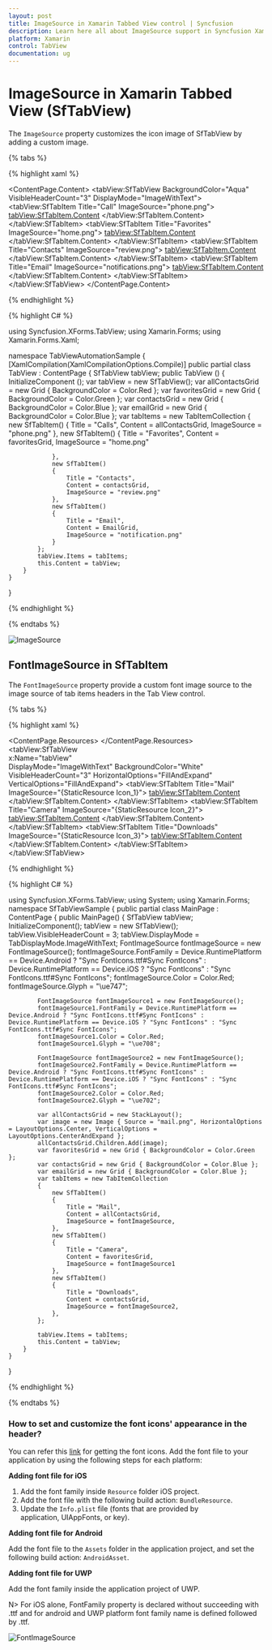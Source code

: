 ```yaml
---
layout: post
title: ImageSource in Xamarin Tabbed View control | Syncfusion
description: Learn here all about ImageSource support in Syncfusion Xamarin Tabbed View (SfTabView) control and more.
platform: Xamarin
control: TabView
documentation: ug
---
```


# ImageSource in Xamarin Tabbed View (SfTabView)

The `ImageSource` property customizes the icon image of SfTabView by adding a custom image.

{% tabs %}

{% highlight xaml %}

<ContentPage xmlns="http://xamarin.com/schemas/2014/forms"
             xmlns:x="http://schemas.microsoft.com/winfx/2009/xaml"
             xmlns:tabView="clr-namespace:Syncfusion.XForms.TabView;assembly=Syncfusion.SfTabView.XForms"
             x:Class="TabViewAutomationSample.TabViewAutomationSample">
    <ContentPage.Content>
        <tabView:SfTabView BackgroundColor="Aqua" VisibleHeaderCount="3" DisplayMode="ImageWithText">
            <tabView:SfTabItem Title="Call" ImageSource="phone.png">
                <tabView:SfTabItem.Content>
                    <Grid BackgroundColor="Red" x:Name="AllContactsGrid" />
                </tabView:SfTabItem.Content>
            </tabView:SfTabItem>
            <tabView:SfTabItem Title="Favorites" ImageSource="home.png">
                <tabView:SfTabItem.Content>
                    <Grid BackgroundColor="Green" x:Name="FavoritesGrid" />
                </tabView:SfTabItem.Content>
            </tabView:SfTabItem>
            <tabView:SfTabItem Title="Contacts" ImageSource="review.png">
                <tabView:SfTabItem.Content>
                    <Grid BackgroundColor="Blue" x:Name="ContactsGrid" />
                </tabView:SfTabItem.Content>
            </tabView:SfTabItem>
            <tabView:SfTabItem Title="Email" ImageSource="notifications.png">
                <tabView:SfTabItem.Content>
                    <Grid BackgroundColor="Olive" x:Name="EmailGrid" />
                </tabView:SfTabItem.Content>
            </tabView:SfTabItem>
        </tabView:SfTabView>
    </ContentPage.Content>
</ContentPage>

{% endhighlight %}

{% highlight C# %}

using Syncfusion.XForms.TabView;
using Xamarin.Forms;
using Xamarin.Forms.Xaml;

namespace TabViewAutomationSample
{
    [XamlCompilation(XamlCompilationOptions.Compile)]
	public partial class TabView : ContentPage
	{
        SfTabView tabView;
		public TabView ()
		{
			InitializeComponent ();
            var tabView = new SfTabView();
            var allContactsGrid = new Grid { BackgroundColor = Color.Red };
            var favoritesGrid = new Grid { BackgroundColor = Color.Green };
            var contactsGrid = new Grid { BackgroundColor = Color.Blue };
            var emailGrid = new Grid { BackgroundColor = Color.Blue };
            var tabItems = new TabItemCollection
            {
                new SfTabItem()
                {
                    Title = "Calls",
                    Content = allContactsGrid,
                    ImageSource = "phone.png"
                },
                new SfTabItem()
                {
                    Title = "Favorites",
                    Content = favoritesGrid,
                    ImageSource = "home.png"

                },
                new SfTabItem()
                {
                    Title = "Contacts",
                    Content = contactsGrid,
                    ImageSource = "review.png"
                },
                new SfTabItem()
                {
                    Title = "Email",
                    Content = EmailGrid,
                    ImageSource = "notification.png"
                }
            };
            tabView.Items = tabItems;
            this.Content = tabView;
        }
    }
}

{% endhighlight %}

{% endtabs %}

![ImageSource](images/ImageSource/ImageSource.png)

## FontImageSource in SfTabItem

The `FontImageSource` property provide a custom font image source to the image source of tab items headers in the Tab View control.

{% tabs %}

{% highlight xaml %}

  <ContentPage.Resources>
        <ResourceDictionary>
            <OnPlatform x:TypeArguments="x:String" x:Key="AwsomeIcon">
                <On Platform="Android" Value="Sync FontIcons.ttf#" />
                <On Platform="UWP" Value="Sync FontIcons.ttf#Sync FontIcons" />
                <On Platform="iOS" Value="Sync FontIcons" />
            </OnPlatform>
            <FontImageSource x:Key="Icon_1"
                             FontFamily="{StaticResource AwsomeIcon}" 
                             Glyph="&#xe747;"
                             Color="Red" />
            <FontImageSource x:Key="Icon_2" 
                             FontFamily="{StaticResource AwsomeIcon}" 
                             Glyph="&#xe708;"
                             Color="DarkViolet" />
            <FontImageSource x:Key="Icon_3" 
                             FontFamily="{StaticResource AwsomeIcon}" 
                             Glyph="&#xe702;"
                             Color="Blue" />
      </ResourceDictionary>
</ContentPage.Resources>
    <StackLayout>
        <tabView:SfTabView  
                         x:Name="tabView"  
                         DisplayMode="ImageWithText" 
                         BackgroundColor="White" 
                         VisibleHeaderCount="3"
                         HorizontalOptions="FillAndExpand"
                         VerticalOptions="FillAndExpand">
            <tabView:SfTabItem Title="Mail" ImageSource="{StaticResource Icon_1}">
                <tabView:SfTabItem.Content>
                      <StackLayout x:Name="AllContactsGrid" >
                        <Image Source="mail.png" HorizontalOptions="Center" VerticalOptions="CenterAndExpand"/>
                    </StackLayout>
                </tabView:SfTabItem.Content>
            </tabView:SfTabItem>
            <tabView:SfTabItem Title="Camera" ImageSource="{StaticResource Icon_2}">
                <tabView:SfTabItem.Content>
                     <Grid BackgroundColor="Green" x:Name="AllContactsGrid1" />
                </tabView:SfTabItem.Content>
            </tabView:SfTabItem>
            <tabView:SfTabItem Title="Downloads" ImageSource="{StaticResource Icon_3}">
                <tabView:SfTabItem.Content>
                      <Grid BackgroundColor="Yellow" x:Name="AllContactsGrid2" />
                </tabView:SfTabItem.Content>
            </tabView:SfTabItem>
            </tabView:SfTabView>
    </StackLayout>

{% endhighlight %}

{% highlight C# %}

using Syncfusion.XForms.TabView;
using System;
using Xamarin.Forms;
namespace SfTabViewSample
{
    public partial class MainPage : ContentPage
    {
        public MainPage()
        {
            SfTabView tabView;
            InitializeComponent();
            tabView = new SfTabView();
            tabView.VisibleHeaderCount = 3;
            tabView.DisplayMode = TabDisplayMode.ImageWithText;
            FontImageSource fontImageSource = new FontImageSource();
            fontImageSource.FontFamily = Device.RuntimePlatform == Device.Android ? "Sync FontIcons.ttf#Sync FontIcons" : Device.RuntimePlatform == Device.iOS ? "Sync FontIcons" : "Sync FontIcons.ttf#Sync FontIcons";
            fontImageSource.Color = Color.Red;
            fontImageSource.Glyph = "\ue747";

            FontImageSource fontImageSource1 = new FontImageSource();
            fontImageSource1.FontFamily = Device.RuntimePlatform == Device.Android ? "Sync FontIcons.ttf#Sync FontIcons" : Device.RuntimePlatform == Device.iOS ? "Sync FontIcons" : "Sync FontIcons.ttf#Sync FontIcons";
            fontImageSource1.Color = Color.Red;
            fontImageSource1.Glyph = "\ue708";

            FontImageSource fontImageSource2 = new FontImageSource();
            fontImageSource2.FontFamily = Device.RuntimePlatform == Device.Android ? "Sync FontIcons.ttf#Sync FontIcons" : Device.RuntimePlatform == Device.iOS ? "Sync FontIcons" : "Sync FontIcons.ttf#Sync FontIcons";
            fontImageSource2.Color = Color.Red;
            fontImageSource2.Glyph = "\ue702";

            var allContactsGrid = new StackLayout();
            var image = new Image { Source = "mail.png", HorizontalOptions = LayoutOptions.Center, VerticalOptions = LayoutOptions.CenterAndExpand };
            allContactsGrid.Children.Add(image);
            var favoritesGrid = new Grid { BackgroundColor = Color.Green };
            var contactsGrid = new Grid { BackgroundColor = Color.Blue };
            var emailGrid = new Grid { BackgroundColor = Color.Blue };
            var tabItems = new TabItemCollection
            {
                new SfTabItem()
                {
                    Title = "Mail",
                    Content = allContactsGrid,
                    ImageSource = fontImageSource,
                },
                new SfTabItem()
                {
                    Title = "Camera",
                    Content = favoritesGrid,
                    ImageSource = fontImageSource1
                },
                new SfTabItem()
                {
                    Title = "Downloads",
                    Content = contactsGrid,
                    ImageSource = fontImageSource2,
                },
            };

            tabView.Items = tabItems;
            this.Content = tabView;
        }
    }
}

{% endhighlight %}

{% endtabs %}

### How to set and customize the font icons' appearance in the header?

You can refer this [link](https://help.syncfusion.com/metro-studio/export-icon-font) for getting the font icons. Add the font file to your application by using the following steps for each platform:

**Adding font file for iOS**

1. Add the font family inside `Resource` folder iOS project.
2. Add the font file with the following build action: `BundleResource`.
3. Update the `Info.plist` file (fonts that are provided by application, UIAppFonts, or key).

**Adding font file for Android**

Add the font file to the `Assets` folder in the application project, and set the following build action: `AndroidAsset`.

**Adding font file for UWP**

Add the font family inside the application project of UWP.

N> For iOS alone, FontFamily property is declared without succeeding with .ttf and for android and UWP platform font family name is defined followed by .ttf.

![FontImageSource](images/ImageSource/FontImageSource.png)
